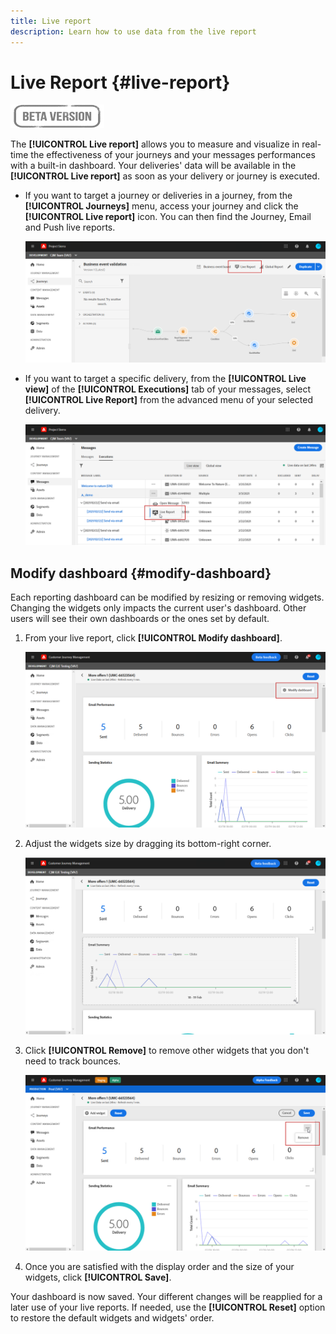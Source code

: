 ```yaml
---
title: Live report
description: Learn how to use data from the live report
---
```

# Live Report {#live-report}

![](../assets/do-not-localize/badge.png)

The **[!UICONTROL Live report]** allows you to measure and visualize in real-time the effectiveness of your journeys and your messages performances with a built-in dashboard.
Your deliveries' data will be available in the **[!UICONTROL Live report]** as soon as your delivery or journey is executed. 

* If you want to target a journey or deliveries in a journey, from the **[!UICONTROL Journeys]** menu, access your journey and click the **[!UICONTROL Live report]** icon. You can then find the Journey, Email and Push live reports.

    ![](../assets/report_journey.png)

* If you want to target a specific delivery, from the **[!UICONTROL Live view]** of the **[!UICONTROL Executions]** tab of your messages, select **[!UICONTROL Live Report]** from the advanced menu of your selected delivery.

    ![](../assets/report_2.png)

## Modify dashboard {#modify-dashboard}

Each reporting dashboard can be modified by resizing or removing widgets. Changing the widgets only impacts the current user's dashboard. Other users will see their own dashboards or the ones set by default. 

1. From your live report, click **[!UICONTROL Modify dashboard]**.

    ![](../assets/report_modify_1.png)

1. Adjust the widgets size by dragging its bottom-right corner.

    ![](../assets/report_modify_2.png)

1. Click **[!UICONTROL Remove]** to remove other widgets that you don't need to track bounces.

    ![](../assets/report_modify_3.png)

1. Once you are satisfied with the display order and the size of your widgets, click **[!UICONTROL Save]**.

Your dashboard is now saved. Your different changes will be reapplied for a later use of your live reports. If needed, use the **[!UICONTROL Reset]** option to restore the default widgets and widgets' order.
